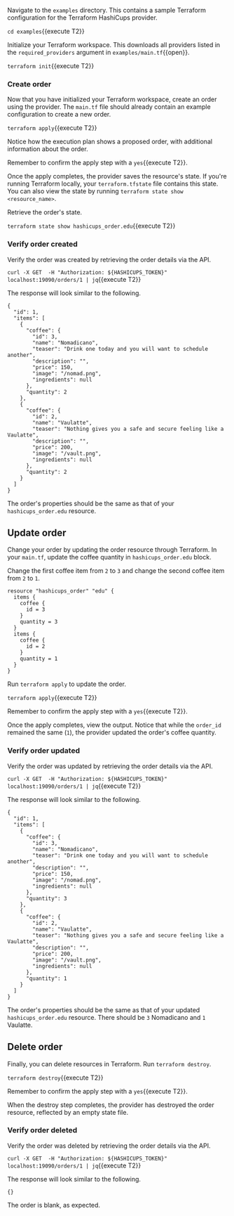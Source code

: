 Navigate to the `examples` directory. This contains a sample Terraform configuration for the Terraform HashiCups provider.

`cd examples`{{execute T2}}

Initialize your Terraform workspace. This downloads all providers listed in the `required_providers` argument in `examples/main.tf`{{open}}.

`terraform init`{{execute T2}}

### Create order

Now that you have initialized your Terraform workspace, create an order using the provider. The `main.tf` file should already contain an example configuration to create a new order.

`terraform apply`{{execute T2}}

Notice how the execution plan shows a proposed order, with additional information about the order.

Remember to confirm the apply step with a `yes`{{execute T2}}.

Once the apply completes, the provider saves the resource's state. If you're running Terraform locally, your `terraform.tfstate` file contains this state. You can also view the state by running `terraform state show <resource_name>`.

Retrieve the order's state.

`terraform state show hashicups_order.edu`{{execute T2}}

### Verify order created

Verify the order was created by retrieving the order details via the API.

`curl -X GET  -H "Authorization: ${HASHICUPS_TOKEN}" localhost:19090/orders/1 | jq`{{execute T2}}

The response will look similar to the following.

```
{
  "id": 1,
  "items": [
    {
      "coffee": {
        "id": 3,
        "name": "Nomadicano",
        "teaser": "Drink one today and you will want to schedule another",
        "description": "",
        "price": 150,
        "image": "/nomad.png",
        "ingredients": null
      },
      "quantity": 2
    },
    {
      "coffee": {
        "id": 2,
        "name": "Vaulatte",
        "teaser": "Nothing gives you a safe and secure feeling like a Vaulatte",
        "description": "",
        "price": 200,
        "image": "/vault.png",
        "ingredients": null
      },
      "quantity": 2
    }
  ]
}
```

The order's properties should be the same as that of your `hashicups_order.edu` resource.

## Update order

Change your order by updating the order resource through Terraform. In your `main.tf`, update the coffee quantity in `hashicups_order.edu` block.

Change the first coffee item from `2` to `3` and change the second coffee item from `2` to `1`.

```
resource "hashicups_order" "edu" {
  items {
    coffee {
      id = 3
    }
    quantity = 3
  }
  items {
    coffee {
      id = 2
    }
    quantity = 1
  }
}
```

Run `terraform apply` to update the order. 

`terraform apply`{{execute T2}}

Remember to confirm the apply step with a `yes`{{execute T2}}.

Once the apply completes, view the output. Notice that while the `order_id` remained the same (`1`), the provider updated the order's coffee quantity.

### Verify order updated

Verify the order was updated by retrieving the order details via the API.

`curl -X GET  -H "Authorization: ${HASHICUPS_TOKEN}" localhost:19090/orders/1 | jq`{{execute T2}}

The response will look similar to the following.

```
{
  "id": 1,
  "items": [
    {
      "coffee": {
        "id": 3,
        "name": "Nomadicano",
        "teaser": "Drink one today and you will want to schedule another",
        "description": "",
        "price": 150,
        "image": "/nomad.png",
        "ingredients": null
      },
      "quantity": 3
    },
    {
      "coffee": {
        "id": 2,
        "name": "Vaulatte",
        "teaser": "Nothing gives you a safe and secure feeling like a Vaulatte",
        "description": "",
        "price": 200,
        "image": "/vault.png",
        "ingredients": null
      },
      "quantity": 1
    }
  ]
}
```

The order's properties should be the same as that of your updated `hashicups_order.edu` resource. There should be `3` Nomadicano and `1` Vaulatte.

## Delete order

Finally, you can delete resources in Terraform. Run `terraform destroy`. 

`terraform destroy`{{execute T2}}

Remember to confirm the apply step with a `yes`{{execute T2}}.

When the destroy step completes, the provider has destroyed the order resource, reflected by an empty state file.

### Verify order deleted

Verify the order was deleted by retrieving the order details via the API. 

`curl -X GET  -H "Authorization: ${HASHICUPS_TOKEN}" localhost:19090/orders/1 | jq`{{execute T2}}

The response will look similar to the following.

```
{}
```

The order is blank, as expected.